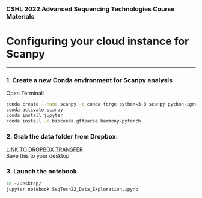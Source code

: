 ### CSHL 2022 Advanced Sequencing Technologies  Course Materials
# Configuring your cloud instance for Scanpy 
-------

### 1. Create a new Conda environment for Scanpy analysis

Open Terminal:
```bash
conda create --name scanpy -c conda-forge python=3.8 scanpy python-igraph 
conda activate scanpy
conda install jupyter
conda install -c bioconda gtfparse harmony-pytorch
```

### 2. Grab the data folder from Dropbox:
[LINK TO DROPBOX TRANSFER](https:FIXME)  
Save this to your desktop

### 3. Launch the notebook
```bash
cd ~/Desktop/
jupyter notebook SeqTech22_Data_Exploration.ipynb
```
